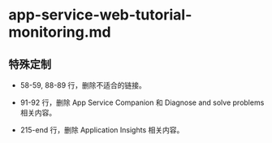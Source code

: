 # app-service-web-tutorial-monitoring.md

## 特殊定制

* 58-59, 88-89 行，删除不适合的链接。

* 91-92 行，删除 App Service Companion 和 Diagnose and solve problems 相关内容。

* 215-end 行，删除 Application Insights 相关内容。